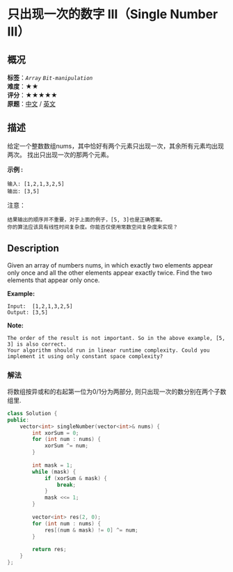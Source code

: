 # 只出现一次的数字 III（Single Number III）
## 概况
**标签**：*`Array`*  *`Bit-manipulation`*<br>
**难度**：★★<br>
**评分**：★★★★★<br>
**原题**：[中文](https://leetcode-cn.com/problems/single-number-iii) / [英文](https://leetcode.com/problems/single-number-iii)

## 描述
给定一个整数数组nums，其中恰好有两个元素只出现一次，其余所有元素均出现两次。 找出只出现一次的那两个元素。

**示例 :**
```
输入: [1,2,1,3,2,5]
输出: [3,5]
```

注意：

	结果输出的顺序并不重要，对于上面的例子，[5, 3]也是正确答案。
	你的算法应该具有线性时间复杂度。你能否仅使用常数空间复杂度来实现？

## Description
Given an array of numbers nums, in which exactly two elements appear only once and all the other elements appear exactly twice. Find the two elements that appear only once.

**Example:**
```
Input:  [1,2,1,3,2,5]
Output: [3,5]
```

**Note:**

	The order of the result is not important. So in the above example, [5, 3] is also correct.
	Your algorithm should run in linear runtime complexity. Could you implement it using only constant space complexity?


### 解法
将数组按异或和的右起第一位为0/1分为两部分, 则只出现一次的数分别在两个子数组里.


```c++
class Solution {
public:
    vector<int> singleNumber(vector<int>& nums) {
        int xorSum = 0;
        for (int num : nums) {
            xorSum ^= num;
        }
        
        int mask = 1;
        while (mask) {
            if (xorSum & mask) {
                break;
            }
            mask <<= 1;
        }
        
        vector<int> res(2, 0);
        for (int num : nums) {
            res[(num & mask) != 0] ^= num;
        }
        
        return res;
    }
};
```